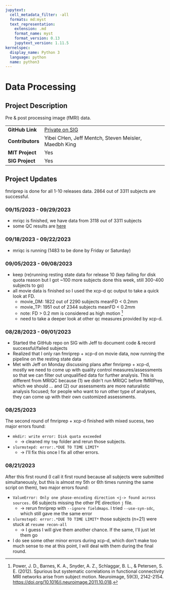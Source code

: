 ```yaml
---
jupytext:
  cell_metadata_filter: -all
  formats: md:myst
  text_representation:
    extension: .md
    format_name: myst
    format_version: 0.13
    jupytext_version: 1.11.5
kernelspec:
  display_name: Python 3
  language: python
  name: python3
---
```


# Data Processing

## Project Description
Pre & post processing image (fMRI) data.

| | |
| -------------- | ----------------------------- |
| **GitHub Link**  | [Private on SIG](https://github.com/sensein/hbn_fmri) |
| **Contributors**| Yibei CHen, Jeff Mentch, Steven Meisler, Maedbh King|
| **MIT Project**  | Yes |
| **SIG Project**  | Yes |

## Project Updates

fmriprep is done for all 1-10 releases data. 2864 out of 3311 subjects are successful.

### 09/15/2023 - 09/29/2023
- mriqc is finished, we have data from 3118 out of 3311 subjects
- some QC results are [here](https://github.com/sensein/hbn_fmri/blob/main/code/qc/qc.ipynb)

### 09/18/2023 - 09/22/2023
- mriqc is running (1483 to be done by Friday or Saturday)

### 09/05/2023 - 09/08/2023
- keep (re)running resting state data for release 10 (kep failing for disk quota reason but I got ~100 more subjects done this week, still 300-400 subjects to go)
- all movie data is finished so I used the xcp-d qc output to take a quick look at FD.
  - movie_DM: 1822 out of 2290 subjects meanFD < 0.2mm
  - movie_TP: 1951 out of 2344 subjects meanFD < 0.2mm
  - note: FD > 0.2 mm is considered as high motion [^1] 
  - need to take a deeper look at other qc measures provided by xcp-d.

### 08/28/2023 - 09/01/2023
- Started the GitHub repo on SIG with Jeff to document code & record successful/failed subjects
- Realized that I only ran fmriprep + xcp-d on movie data, now running the pipeline on the resting state data
- Met with Jeff on Monday discussing plans after fmriprep + xcp-d, mostly we need to come up with quality control measures/assessments so that we can filter out unqualified data for further analysis. This is different from MRIQC because (1) we didn't run MRIQC before fMRIPrep, which we should ... and (2) our assessments are more naturalistic analysis focused; for people who want to run other type of analyses, they can come up with their own customized assessments.

### 08/25/2023
The second round of fmriprep + xcp-d finished with mixed sucess, two major errors found:
- `mkdir: write error: Disk quota exceeded` 
  - -> cleaned my `tmp` folder and rerun those subjects.
- `slurmstepd: error:.*DUE TO TIME LIMIT*`
  - -> I'll fix this once I fix all other errors.

### 08/21/2023
After this first round (I call it first round because all subjects were submitted simultaneously, but this is almost my 5th or 6th times running the same script on them), two major errors found:
- `ValueError: Only one phase-encoding direction <j-> found across sources.` 66 subjects missing the other PE direction `j` file. 
  - -> rerun fmriprep with `--ignore fieldmaps`. I tried `--use-syn-sdc`, which still gave me the same error
- `slurmstepd: error:.*DUE TO TIME LIMIT*` those subjects (n=21) were stuck at `resume recon-all`
  - -> I guess I will give them another chance. If the same, I'll just let them go
- I do see some other minor errors during xcp-d, which don't make too much sense to me at this point, I will deal with them during the final round.

[^1]: Power, J. D., Barnes, K. A., Snyder, A. Z., Schlaggar, B. L., & Petersen, S. E. (2012). Spurious but systematic correlations in functional connectivity MRI networks arise from subject motion. Neuroimage, 59(3), 2142-2154. https://doi.org/10.1016/j.neuroimage.2011.10.018.